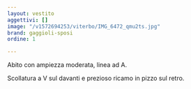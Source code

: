 ```yaml
---
layout: vestito
aggettivi: []
image: "/v1572694253/viterbo/IMG_6472_qmu2ts.jpg"
brand: gaggioli-sposi
ordine: 1

---
```

Abito con ampiezza moderata, linea ad A.

Scollatura a V sul davanti e prezioso ricamo in pizzo sul retro.